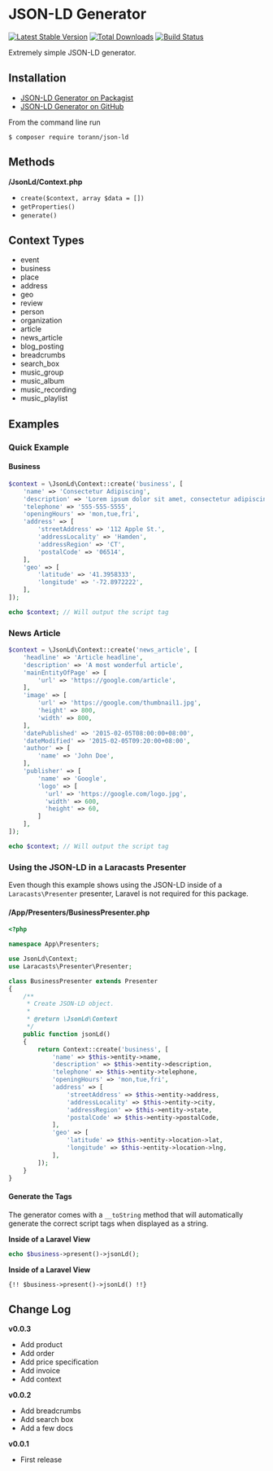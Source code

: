 # JSON-LD Generator

[![Latest Stable Version](https://poser.pugx.org/torann/json-ld/v/stable.png)](https://packagist.org/packages/torann/json-ld) [![Total Downloads](https://poser.pugx.org/torann/json-ld/downloads.png)](https://packagist.org/packages/torann/json-ld) [![Build Status](https://travis-ci.org/Torann/json-ld.svg)](https://travis-ci.org/Torann/json-ld)

Extremely simple JSON-LD generator.

## Installation

- [JSON-LD Generator on Packagist](https://packagist.org/packages/torann/json-ld)
- [JSON-LD Generator on GitHub](https://github.com/Torann/json-ld)

From the command line run

```
$ composer require torann/json-ld
```

## Methods

 **/JsonLd/Context.php**

 - `create($context, array $data = [])`
 - `getProperties()`
 - `generate()`

## Context Types

 - event
 - business
 - place
 - address
 - geo
 - review
 - person
 - organization
 - article
 - news_article
 - blog_posting
 - breadcrumbs
 - search_box
 - music_group
 - music_album
 - music_recording
 - music_playlist

## Examples

### Quick Example

#### Business

```php
$context = \JsonLd\Context::create('business', [
    'name' => 'Consectetur Adipiscing',
    'description' => 'Lorem ipsum dolor sit amet, consectetur adipiscing elit, sed do eiusmod tempor',
    'telephone' => '555-555-5555',
    'openingHours' => 'mon,tue,fri',
    'address' => [
        'streetAddress' => '112 Apple St.',
        'addressLocality' => 'Hamden',
        'addressRegion' => 'CT',
        'postalCode' => '06514',
    ],
    'geo' => [
        'latitude' => '41.3958333',
        'longitude' => '-72.8972222',
    ],
]);

echo $context; // Will output the script tag
```

### News Article

```php
$context = \JsonLd\Context::create('news_article', [
    'headline' => 'Article headline',
    'description' => 'A most wonderful article',
    'mainEntityOfPage' => [
        'url' => 'https://google.com/article',
    ],
    'image' => [
        'url' => 'https://google.com/thumbnail1.jpg',
        'height' => 800,
        'width' => 800,
    ],
    'datePublished' => '2015-02-05T08:00:00+08:00',
    'dateModified' => '2015-02-05T09:20:00+08:00',
    'author' => [
        'name' => 'John Doe',
    ],
    'publisher' => [
        'name' => 'Google',
        'logo' => [
          'url' => 'https://google.com/logo.jpg',
          'width' => 600,
          'height' => 60,
        ]
    ],
]);

echo $context; // Will output the script tag
```


### Using the JSON-LD in a Laracasts Presenter

Even though this example shows using the JSON-LD inside of a `Laracasts\Presenter` presenter, Laravel is not required for this package.

#### /App/Presenters/BusinessPresenter.php

```php
<?php

namespace App\Presenters;

use JsonLd\Context;
use Laracasts\Presenter\Presenter;

class BusinessPresenter extends Presenter
{
    /**
     * Create JSON-LD object.
     *
     * @return \JsonLd\Context
     */
    public function jsonLd()
    {
        return Context::create('business', [
            'name' => $this->entity->name,
            'description' => $this->entity->description,
            'telephone' => $this->entity->telephone,
            'openingHours' => 'mon,tue,fri',
            'address' => [
                'streetAddress' => $this->entity->address,
                'addressLocality' => $this->entity->city,
                'addressRegion' => $this->entity->state,
                'postalCode' => $this->entity->postalCode,
            ],
            'geo' => [
                'latitude' => $this->entity->location->lat,
                'longitude' => $this->entity->location->lng,
            ],
        ]);
    }
}
```

#### Generate the Tags

The generator comes with a `__toString` method that will automatically generate the correct script tags when displayed as a string.

**Inside of a Laravel View**

```php
echo $business->present()->jsonLd();
```

**Inside of a Laravel View**

```
{!! $business->present()->jsonLd() !!}
```

## Change Log

 **v0.0.3**

 - Add product
 - Add order
 - Add price specification
 - Add invoice
 - Add context

 **v0.0.2**

 - Add breadcrumbs
 - Add search box
 - Add a few docs

**v0.0.1**

 - First release
